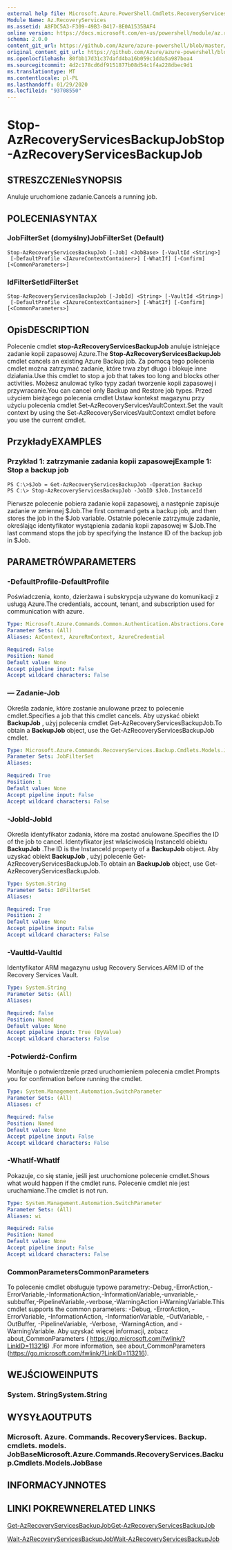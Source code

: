 ```yaml
---
external help file: Microsoft.Azure.PowerShell.Cmdlets.RecoveryServices.Backup.dll-Help.xml
Module Name: Az.RecoveryServices
ms.assetid: A8FDC5A3-F309-49B3-B417-8E0A1535BAF4
online version: https://docs.microsoft.com/en-us/powershell/module/az.recoveryservices/stop-azrecoveryservicesbackupjob
schema: 2.0.0
content_git_url: https://github.com/Azure/azure-powershell/blob/master/src/RecoveryServices/RecoveryServices/help/Stop-AzRecoveryServicesBackupJob.md
original_content_git_url: https://github.com/Azure/azure-powershell/blob/master/src/RecoveryServices/RecoveryServices/help/Stop-AzRecoveryServicesBackupJob.md
ms.openlocfilehash: 80fbb17d31c37dafd4ba16b059c1dda5a987bea4
ms.sourcegitcommit: 4d2c178cd6df9151877b08d54c1f4a228dbec9d1
ms.translationtype: MT
ms.contentlocale: pl-PL
ms.lasthandoff: 01/29/2020
ms.locfileid: "93708550"
---
```

# <span data-ttu-id="baaac-101">Stop-AzRecoveryServicesBackupJob</span><span class="sxs-lookup"><span data-stu-id="baaac-101">Stop-AzRecoveryServicesBackupJob</span></span>

## <span data-ttu-id="baaac-102">STRESZCZENIe</span><span class="sxs-lookup"><span data-stu-id="baaac-102">SYNOPSIS</span></span>
<span data-ttu-id="baaac-103">Anuluje uruchomione zadanie.</span><span class="sxs-lookup"><span data-stu-id="baaac-103">Cancels a running job.</span></span>

## <span data-ttu-id="baaac-104">POLECENIA</span><span class="sxs-lookup"><span data-stu-id="baaac-104">SYNTAX</span></span>

### <span data-ttu-id="baaac-105">JobFilterSet (domyślny)</span><span class="sxs-lookup"><span data-stu-id="baaac-105">JobFilterSet (Default)</span></span>
```
Stop-AzRecoveryServicesBackupJob [-Job] <JobBase> [-VaultId <String>]
 [-DefaultProfile <IAzureContextContainer>] [-WhatIf] [-Confirm] [<CommonParameters>]
```

### <span data-ttu-id="baaac-106">IdFilterSet</span><span class="sxs-lookup"><span data-stu-id="baaac-106">IdFilterSet</span></span>
```
Stop-AzRecoveryServicesBackupJob [-JobId] <String> [-VaultId <String>]
 [-DefaultProfile <IAzureContextContainer>] [-WhatIf] [-Confirm] [<CommonParameters>]
```

## <span data-ttu-id="baaac-107">Opis</span><span class="sxs-lookup"><span data-stu-id="baaac-107">DESCRIPTION</span></span>
<span data-ttu-id="baaac-108">Polecenie cmdlet **stop-AzRecoveryServicesBackupJob** anuluje istniejące zadanie kopii zapasowej Azure.</span><span class="sxs-lookup"><span data-stu-id="baaac-108">The **Stop-AzRecoveryServicesBackupJob** cmdlet cancels an existing Azure Backup job.</span></span>
<span data-ttu-id="baaac-109">Za pomocą tego polecenia cmdlet można zatrzymać zadanie, które trwa zbyt długo i blokuje inne działania.</span><span class="sxs-lookup"><span data-stu-id="baaac-109">Use this cmdlet to stop a job that takes too long and blocks other activities.</span></span>
<span data-ttu-id="baaac-110">Możesz anulować tylko typy zadań tworzenie kopii zapasowej i przywracanie.</span><span class="sxs-lookup"><span data-stu-id="baaac-110">You can cancel only Backup and Restore job types.</span></span>
<span data-ttu-id="baaac-111">Przed użyciem bieżącego polecenia cmdlet Ustaw kontekst magazynu przy użyciu polecenia cmdlet Set-AzRecoveryServicesVaultContext.</span><span class="sxs-lookup"><span data-stu-id="baaac-111">Set the vault context by using the Set-AzRecoveryServicesVaultContext cmdlet before you use the current cmdlet.</span></span>

## <span data-ttu-id="baaac-112">Przykłady</span><span class="sxs-lookup"><span data-stu-id="baaac-112">EXAMPLES</span></span>

### <span data-ttu-id="baaac-113">Przykład 1: zatrzymanie zadania kopii zapasowej</span><span class="sxs-lookup"><span data-stu-id="baaac-113">Example 1: Stop a backup job</span></span>
```
PS C:\>$Job = Get-AzRecoveryServicesBackupJob -Operation Backup
PS C:\> Stop-AzRecoveryServicesBackupJob -JobID $Job.InstanceId
```

<span data-ttu-id="baaac-114">Pierwsze polecenie pobiera zadanie kopii zapasowej, a następnie zapisuje zadanie w zmiennej $Job.</span><span class="sxs-lookup"><span data-stu-id="baaac-114">The first command gets a backup job, and then stores the job in the $Job variable.</span></span>
<span data-ttu-id="baaac-115">Ostatnie polecenie zatrzymuje zadanie, określając identyfikator wystąpienia zadania kopii zapasowej w $Job.</span><span class="sxs-lookup"><span data-stu-id="baaac-115">The last command stops the job by specifying the Instance ID of the backup job in $Job.</span></span>

## <span data-ttu-id="baaac-116">PARAMETRÓW</span><span class="sxs-lookup"><span data-stu-id="baaac-116">PARAMETERS</span></span>

### <span data-ttu-id="baaac-117">-DefaultProfile</span><span class="sxs-lookup"><span data-stu-id="baaac-117">-DefaultProfile</span></span>
<span data-ttu-id="baaac-118">Poświadczenia, konto, dzierżawa i subskrypcja używane do komunikacji z usługą Azure.</span><span class="sxs-lookup"><span data-stu-id="baaac-118">The credentials, account, tenant, and subscription used for communication with azure.</span></span>

```yaml
Type: Microsoft.Azure.Commands.Common.Authentication.Abstractions.Core.IAzureContextContainer
Parameter Sets: (All)
Aliases: AzContext, AzureRmContext, AzureCredential

Required: False
Position: Named
Default value: None
Accept pipeline input: False
Accept wildcard characters: False
```

### <span data-ttu-id="baaac-119">— Zadanie</span><span class="sxs-lookup"><span data-stu-id="baaac-119">-Job</span></span>
<span data-ttu-id="baaac-120">Określa zadanie, które zostanie anulowane przez to polecenie cmdlet.</span><span class="sxs-lookup"><span data-stu-id="baaac-120">Specifies a job that this cmdlet cancels.</span></span>
<span data-ttu-id="baaac-121">Aby uzyskać obiekt **BackupJob** , użyj polecenia cmdlet Get-AzRecoveryServicesBackupJob.</span><span class="sxs-lookup"><span data-stu-id="baaac-121">To obtain a **BackupJob** object, use the Get-AzRecoveryServicesBackupJob cmdlet.</span></span>

```yaml
Type: Microsoft.Azure.Commands.RecoveryServices.Backup.Cmdlets.Models.JobBase
Parameter Sets: JobFilterSet
Aliases:

Required: True
Position: 1
Default value: None
Accept pipeline input: False
Accept wildcard characters: False
```

### <span data-ttu-id="baaac-122">-JobId</span><span class="sxs-lookup"><span data-stu-id="baaac-122">-JobId</span></span>
<span data-ttu-id="baaac-123">Określa identyfikator zadania, które ma zostać anulowane.</span><span class="sxs-lookup"><span data-stu-id="baaac-123">Specifies the ID of the job to cancel.</span></span>
<span data-ttu-id="baaac-124">Identyfikator jest właściwością InstanceId obiektu **BackupJob** .</span><span class="sxs-lookup"><span data-stu-id="baaac-124">The ID is the InstanceId property of a **BackupJob** object.</span></span>
<span data-ttu-id="baaac-125">Aby uzyskać obiekt **BackupJob** , użyj polecenie Get-AzRecoveryServicesBackupJob.</span><span class="sxs-lookup"><span data-stu-id="baaac-125">To obtain an **BackupJob** object, use Get-AzRecoveryServicesBackupJob.</span></span>

```yaml
Type: System.String
Parameter Sets: IdFilterSet
Aliases:

Required: True
Position: 2
Default value: None
Accept pipeline input: False
Accept wildcard characters: False
```

### <span data-ttu-id="baaac-126">-VaultId</span><span class="sxs-lookup"><span data-stu-id="baaac-126">-VaultId</span></span>
<span data-ttu-id="baaac-127">Identyfikator ARM magazynu usług Recovery Services.</span><span class="sxs-lookup"><span data-stu-id="baaac-127">ARM ID of the Recovery Services Vault.</span></span>

```yaml
Type: System.String
Parameter Sets: (All)
Aliases:

Required: False
Position: Named
Default value: None
Accept pipeline input: True (ByValue)
Accept wildcard characters: False
```

### <span data-ttu-id="baaac-128">-Potwierdź</span><span class="sxs-lookup"><span data-stu-id="baaac-128">-Confirm</span></span>
<span data-ttu-id="baaac-129">Monituje o potwierdzenie przed uruchomieniem polecenia cmdlet.</span><span class="sxs-lookup"><span data-stu-id="baaac-129">Prompts you for confirmation before running the cmdlet.</span></span>

```yaml
Type: System.Management.Automation.SwitchParameter
Parameter Sets: (All)
Aliases: cf

Required: False
Position: Named
Default value: None
Accept pipeline input: False
Accept wildcard characters: False
```

### <span data-ttu-id="baaac-130">-WhatIf</span><span class="sxs-lookup"><span data-stu-id="baaac-130">-WhatIf</span></span>
<span data-ttu-id="baaac-131">Pokazuje, co się stanie, jeśli jest uruchomione polecenie cmdlet.</span><span class="sxs-lookup"><span data-stu-id="baaac-131">Shows what would happen if the cmdlet runs.</span></span> <span data-ttu-id="baaac-132">Polecenie cmdlet nie jest uruchamiane.</span><span class="sxs-lookup"><span data-stu-id="baaac-132">The cmdlet is not run.</span></span>

```yaml
Type: System.Management.Automation.SwitchParameter
Parameter Sets: (All)
Aliases: wi

Required: False
Position: Named
Default value: None
Accept pipeline input: False
Accept wildcard characters: False
```

### <span data-ttu-id="baaac-133">CommonParameters</span><span class="sxs-lookup"><span data-stu-id="baaac-133">CommonParameters</span></span>
<span data-ttu-id="baaac-134">To polecenie cmdlet obsługuje typowe parametry:-Debug,-ErrorAction,-ErrorVariable,-InformationAction,-InformationVariable,-unvariable,-subbuffer,-PipelineVariable,-verbose,-WarningAction i-WarningVariable.</span><span class="sxs-lookup"><span data-stu-id="baaac-134">This cmdlet supports the common parameters: -Debug, -ErrorAction, -ErrorVariable, -InformationAction, -InformationVariable, -OutVariable, -OutBuffer, -PipelineVariable, -Verbose, -WarningAction, and -WarningVariable.</span></span> <span data-ttu-id="baaac-135">Aby uzyskać więcej informacji, zobacz about_CommonParameters ( https://go.microsoft.com/fwlink/?LinkID=113216) .</span><span class="sxs-lookup"><span data-stu-id="baaac-135">For more information, see about_CommonParameters (https://go.microsoft.com/fwlink/?LinkID=113216).</span></span>

## <span data-ttu-id="baaac-136">WEJŚCIOWE</span><span class="sxs-lookup"><span data-stu-id="baaac-136">INPUTS</span></span>

### <span data-ttu-id="baaac-137">System. String</span><span class="sxs-lookup"><span data-stu-id="baaac-137">System.String</span></span>

## <span data-ttu-id="baaac-138">WYSYŁA</span><span class="sxs-lookup"><span data-stu-id="baaac-138">OUTPUTS</span></span>

### <span data-ttu-id="baaac-139">Microsoft. Azure. Commands. RecoveryServices. Backup. cmdlets. models. JobBase</span><span class="sxs-lookup"><span data-stu-id="baaac-139">Microsoft.Azure.Commands.RecoveryServices.Backup.Cmdlets.Models.JobBase</span></span>

## <span data-ttu-id="baaac-140">INFORMACYJN</span><span class="sxs-lookup"><span data-stu-id="baaac-140">NOTES</span></span>

## <span data-ttu-id="baaac-141">LINKI POKREWNE</span><span class="sxs-lookup"><span data-stu-id="baaac-141">RELATED LINKS</span></span>

[<span data-ttu-id="baaac-142">Get-AzRecoveryServicesBackupJob</span><span class="sxs-lookup"><span data-stu-id="baaac-142">Get-AzRecoveryServicesBackupJob</span></span>](./Get-AzRecoveryServicesBackupJob.md)

[<span data-ttu-id="baaac-143">Wait-AzRecoveryServicesBackupJob</span><span class="sxs-lookup"><span data-stu-id="baaac-143">Wait-AzRecoveryServicesBackupJob</span></span>](./Wait-AzRecoveryServicesBackupJob.md)


